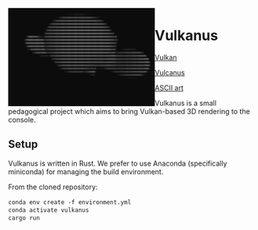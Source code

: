 <img align="left" alt="" src="vulkanus.gif"/>

# Vulkanus

[Vulkan](https://en.wikipedia.org/wiki/Vulkan)

[Vulcanus](https://en.wikipedia.org/wiki/Vulcan_(mythology))

[ASCII art](https://en.wikipedia.org/wiki/ASCII_art)

Vulkanus is a small pedagogical project which aims to bring Vulkan-based 3D rendering to the console.

## Setup

Vulkanus is written in Rust. We prefer to use Anaconda (specifically miniconda) for managing the build environment.

From the cloned repository:

    conda env create -f environment.yml
    conda activate vulkanus
    cargo run
